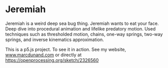 # Jeremiah
 Jeremiah is a weird deep sea bug thing. Jeremiah wants to eat your face. Deep dive into procedural animation and lifelike predatory motion. Used techniques such as thresholded motion, chains, one-way springs, two-way springs, and inverse kinematics approximation. 


This is a p5.js project. To see it in action. See my website, www.marcdunand.com or directly at https://openprocessing.org/sketch/2326560
